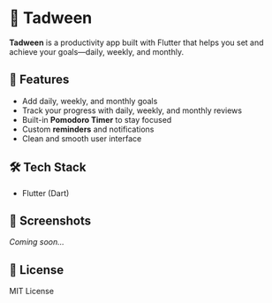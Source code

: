 # 📝 Tadween

**Tadween** is a productivity app built with Flutter that helps you set and achieve your goals—daily, weekly, and monthly.

## 🚀 Features
- Add daily, weekly, and monthly goals
- Track your progress with daily, weekly, and monthly reviews
- Built-in **Pomodoro Timer** to stay focused
- Custom **reminders** and notifications
- Clean and smooth user interface

## 🛠️ Tech Stack
- Flutter (Dart)

## 📸 Screenshots
*Coming soon...*

## 📄 License
MIT License
